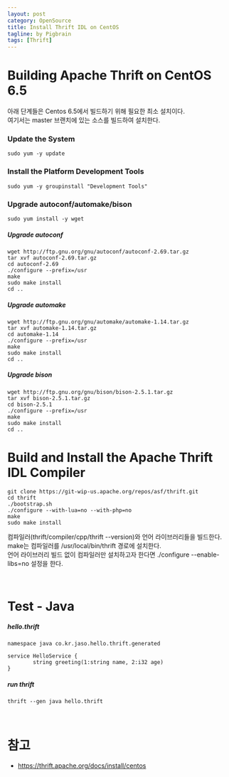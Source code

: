 ```yaml
---
layout: post
category: OpenSource
title: Install Thrift IDL on CentOS
tagline: by Pigbrain
tags: [Thrift]
---
```


<!--more-->
  
# Building Apache Thrift on CentOS 6.5
아래 단계들은 Centos 6.5에서 빌드하기 위해 필요한 최소 설치이다.  
여기서는 master 브랜치에 있는 소스를 빌드하여 설치한다.
  
  
### Update the System  
  
	sudo yum -y update
  
### Install the Platform Development Tools  
  
	sudo yum -y groupinstall "Development Tools"
  
### Upgrade autoconf/automake/bison  
  
	sudo yum install -y wget
  
  
##### Upgrade autoconf  
  
	wget http://ftp.gnu.org/gnu/autoconf/autoconf-2.69.tar.gz
	tar xvf autoconf-2.69.tar.gz
	cd autoconf-2.69
	./configure --prefix=/usr
	make
	sudo make install
	cd ..
  
  
##### Upgrade automake  
  
	wget http://ftp.gnu.org/gnu/automake/automake-1.14.tar.gz
	tar xvf automake-1.14.tar.gz
	cd automake-1.14
	./configure --prefix=/usr
	make
	sudo make install
	cd ..
  
##### Upgrade bison  
  
	wget http://ftp.gnu.org/gnu/bison/bison-2.5.1.tar.gz
	tar xvf bison-2.5.1.tar.gz
	cd bison-2.5.1
	./configure --prefix=/usr
	make
	sudo make install
	cd ..
  
# Build and Install the Apache Thrift IDL Compiler  
  
	git clone https://git-wip-us.apache.org/repos/asf/thrift.git
	cd thrift
	./bootstrap.sh
	./configure --with-lua=no --with-php=no
	make
	sudo make install
  
컴파일러(thrift/compiler/cpp/thrift --version)와 언어 라이브러리들을 빌드한다.  
make는 컴파일러를 /usr/local/bin/thrift 경로에 설치한다.  
언어 라이브러리 빌드 없이 컴파일러만 설치하고자 한다면 ./configure --enable-libs=no 설정을 한다.  
  
<br>  
  
  
# Test - Java  
  
##### hello.thrift  
  
	namespace java co.kr.jaso.hello.thrift.generated
	
	service HelloService {
	        string greeting(1:string name, 2:i32 age)
	}
	
  
##### run thrift 
  
	thrift --gen java hello.thrift  
  
  
  
<br>  
  
# 참고  
* https://thrift.apache.org/docs/install/centos  


